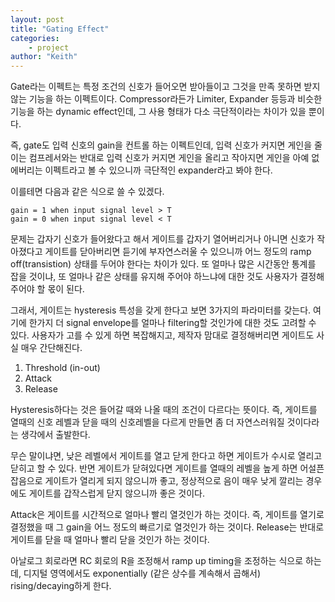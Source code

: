```yaml
---
layout: post
title: "Gating Effect"
categories:
    - project
author: "Keith"
---
```


Gate라는 이펙트는 특정 조건의 신호가 들어오면 받아들이고 그것을 만족 못하면 받지 않는 기능을 하는 이펙트이다. Compressor라든가 Limiter, Expander 등등과 비슷한 기능을 하는 dynamic effect인데, 그 사용 형태가 다소 극단적이라는 차이가 있을 뿐이다.

즉, gate도 입력 신호의 gain을 컨트롤 하는 이펙트인데, 입력 신호가 커지면 게인을 줄이는 컴프레서와는 반대로 입력 신호가 커지면 게인을 올리고 작아지면 게인을 아예 없에버리는 이펙트라고 볼 수 있으니까 극단적인 expander라고 봐야 한다. 

이를테면 다음과 같은 식으로 쓸 수 있겠다.

```
gain = 1 when input signal level > T
gain = 0 when input signal level < T
```

문제는 갑자기 신호가 들어왔다고 해서 게이트를 갑자기 열어버리거나 아니면 신호가 작아졌다고 게이트를 닫아버리면 듣기에 부자연스러울 수 있으니까 어느 정도의 ramp off(transistion) 상태를 두어야 한다는 차이가 있다. 또 얼마나 많은 시간동안 통계를 잡을 것이냐, 또 얼마나 같은 상태를 유지해 주어야 하느냐에 대한 것도 사용자가 결정해주어야 할 몫이 된다.

그래서, 게이트는 hysteresis 특성을 갖게 한다고 보면 3가지의 파라미터를 갖는다. 여기에 한가지 더 signal envelope를 얼마나 filtering할 것인가에 대한 것도 고려할 수 있다. 사용자가 고를 수 있게 하면 복잡해지고, 제작자 맘대로 결정해버리면 게이트도 사실 매우 간단해진다. 

1) Threshold (in-out)
2) Attack 
3) Release

Hysteresis하다는 것은 들어갈 때와 나올 때의 조건이 다르다는 뜻이다. 즉, 게이트를 열때의 신호 레벨과 닫을 때의 신호레벨을 다르게 만들면 좀 더 자연스러워질 것이다라는 생각에서 출발한다.

무슨 말이냐면, 낮은 레벨에서 게이트를 열고 닫게 한다고 하면 게이트가 수시로 열리고 닫히고 할 수 있다. 반면 게이트가 닫혀있다면 게이트를 열때의 레벨을 높게 하면 어설픈 잡음으로 게이트가 열리게 되지 않으니까 좋고, 정상적으로 음이 매우 낮게 깔리는 경우에도 게이트를 갑작스럽게 닫지 않으니까 좋은 것이다.

Attack은 게이트를 시간적으로 얼마나 빨리 열것인가 하는 것이다. 즉, 게이트를 열기로 결정했을 때 그 gain을 어느 정도의 빠르기로 열것인가 하는 것이다. Release는 반대로 게이트를 닫을 때 얼마나 빨리 닫을 것인가 하는 것이다.

아날로그 회로라면 RC 회로의 R을 조정해서 ramp up timing을 조정하는 식으로 하는데, 디지털 영역에서도 exponentially (같은 상수를 계속해서 곱해서) rising/decaying하게 한다.

